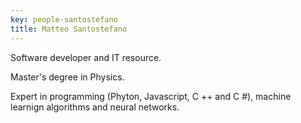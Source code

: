 ```yaml
---
key: people-santostefano
title: Matteo Santostefano
---
```


Software developer and IT resource. 

Master's degree in Physics.

Expert in programming (Phyton, Javascript, C ++ and C #), machine learnign algorithms and neural networks.